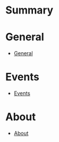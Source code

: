 # Summary

# General
- [General](general/general.md)

# Events
- [Events](events/events.md)

# About
- [About](about/about.md)
